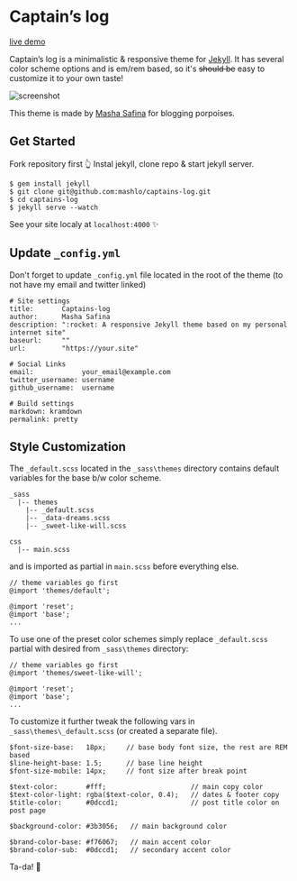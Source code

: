 # Captain’s log

[live demo](http://mashlo.github.io/captains-log/)

Captain’s log is a minimalistic & responsive theme for [Jekyll](https://jekyllrb.com/). It has several color scheme options and is em/rem based, so it's ~~should be~~ easy to customize it to your own taste!

![screenshot](https://raw.githubusercontent.com/mashlo/captains-log/gh-pages/assets/preview.png)

This theme is made by [Masha Safina](http://masha.space) for blogging porpoises.

## Get Started
Fork repository first 👆 Instal jekyll, clone repo & start jekyll server.

```
$ gem install jekyll
$ git clone git@github.com:mashlo/captains-log.git
$ cd captains-log
$ jekyll serve --watch
```

See your site localy at `localhost:4000` ✨

## Update `_config.yml`

Don't forget to update `_config.yml` file located in the root of the theme (to not have my email and twitter linked)

```
# Site settings
title:       Captains-log
author:      Masha Safina
description: ":rocket: A responsive Jekyll theme based on my personal internet site"
baseurl:     "" 
url:         "https://your.site" 

# Social Links
email:            your_email@example.com
twitter_username: username
github_username:  username

# Build settings
markdown: kramdown
permalink: pretty
```

## Style Customization

The `_default.scss` located in the `_sass\themes` directory contains default variables for the base b/w color scheme. 

```
_sass
  |-- themes
    |-- _default.scss
    |-- _data-dreams.scss
    |-- _sweet-like-will.scss

css
  |-- main.scss
```

and is imported as partial in `main.scss` before everything else.

```
// theme variables go first
@import 'themes/default';

@import 'reset';
@import 'base';
...
```

To use one of the preset color schemes simply replace `_default.scss` partial with desired from `_sass\themes` directory:

```
// theme variables go first
@import 'themes/sweet-like-will';

@import 'reset';
@import 'base';
...
```

To customize it further tweak the following vars in `_sass\themes\_default.scss` (or created a separate file).

```
$font-size-base:   18px;     // base body font size, the rest are REM based
$line-height-base: 1.5;      // base line height
$font-size-mobile: 14px;     // font size after break point 

$text-color:       #fff;                     // main copy color
$text-color-light: rgba($text-color, 0.4);   // dates & footer copy
$title-color:      #0dccd1;                  // post title color on post page

$background-color: #3b3056;   // main background color

$brand-color-base: #f76067;   // main accent color
$brand-color-sub:  #0dccd1;   // secondary accent color
```

Ta-da! 🎉


